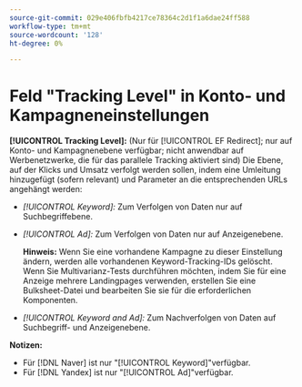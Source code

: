 ```yaml
---
source-git-commit: 029e406fbfb4217ce78364c2d1f1a6dae24ff588
workflow-type: tm+mt
source-wordcount: '128'
ht-degree: 0%

---
```

# Feld &quot;Tracking Level&quot; in Konto- und Kampagneneinstellungen

**[!UICONTROL Tracking Level]:** (Nur für [!UICONTROL EF Redirect]; nur auf Konto- und Kampagnenebene verfügbar; nicht anwendbar auf Werbenetzwerke, die für das parallele Tracking aktiviert sind) Die Ebene, auf der Klicks und Umsatz verfolgt werden sollen, indem eine Umleitung hinzugefügt (sofern relevant) und Parameter an die entsprechenden URLs angehängt werden:

* *[!UICONTROL Keyword]:* Zum Verfolgen von Daten nur auf Suchbegriffebene.

* *[!UICONTROL Ad]:* Zum Verfolgen von Daten nur auf Anzeigenebene.

  **Hinweis:** Wenn Sie eine vorhandene Kampagne zu dieser Einstellung ändern, werden alle vorhandenen Keyword-Tracking-IDs gelöscht. Wenn Sie Multivarianz-Tests durchführen möchten, indem Sie für eine Anzeige mehrere Landingpages verwenden, erstellen Sie eine Bulksheet-Datei und bearbeiten Sie sie für die erforderlichen Komponenten.

* *[!UICONTROL Keyword and Ad]:* Zum Nachverfolgen von Daten auf Suchbegriff- und Anzeigenebene.

**Notizen:**

* Für [!DNL Naver] ist nur &quot;[!UICONTROL Keyword]&quot;verfügbar.
* Für [!DNL Yandex] ist nur &quot;[!UICONTROL Ad]&quot;verfügbar.
